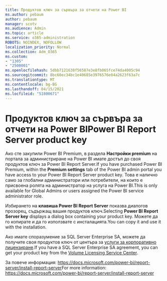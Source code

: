 ```yaml
---
title: Продуктов ключ за сървъра за отчети на Power BI
ms.author: pebaum
author: pebaum
manager: scotv
ms.audience: Admin
ms.topic: article
ms.service: o365-administration
ROBOTS: NOINDEX, NOFOLLOW
localization_priority: Normal
ms.collection: Adm_O365
ms.custom:
- "1305"
- "2500001"
ms.openlocfilehash: 5dbb7121638f56587e3e8fb065fce74da4005c94
ms.sourcegitcommit: 8bc60ec34bc1e40685e3976576e04a2623f63a7c
ms.translationtype: MT
ms.contentlocale: bg-BG
ms.lasthandoff: 04/15/2021
ms.locfileid: "51800671"
---
```

# <a name="power-bi-report-server-product-key"></a><span data-ttu-id="84817-102">Продуктов ключ за сървъра за отчети на Power BI</span><span class="sxs-lookup"><span data-stu-id="84817-102">Power BI Report Server product key</span></span>

<span data-ttu-id="84817-103">Ако сте закупили Power BI Premium, в раздела **Настройки premium** на портала за администриране на Power BI имате достъп до своя продуктов ключ за Power BI Report Server.</span><span class="sxs-lookup"><span data-stu-id="84817-103">If you have purchased Power BI Premium, within the **Premium settings** tab of the Power BI admin portal you have access to your Power BI Report Server product key.</span></span> <span data-ttu-id="84817-104">Това е налично само за глобални администратори или потребители, на които е присвоена ролята на администратор на услуга на Power BI.</span><span class="sxs-lookup"><span data-stu-id="84817-104">This is only available for Global Admins or users assigned the Power BI service administrator role.</span></span>

<span data-ttu-id="84817-105">Избирането на **клавиша Power BI Report Server** показва диалогов прозорец, съдържащ вашия продуктов ключ.</span><span class="sxs-lookup"><span data-stu-id="84817-105">Selecting **Power BI Report Server key** displays a dialog box containing your product key.</span></span> <span data-ttu-id="84817-106">Можете да го копирате и да го използвате с инсталацията.</span><span class="sxs-lookup"><span data-stu-id="84817-106">You can copy it and use it with the installation.</span></span>

<span data-ttu-id="84817-107">Ако имате споразумение за SQL Server Enterprise SA, можете да получите своя продуктов ключ от центъра за [услуги за корпоративно лицензиране](https://www.microsoft.com/Licensing/servicecenter/).</span><span class="sxs-lookup"><span data-stu-id="84817-107">If you have a SQL Server Enterprise SA agreement, you can get your product key from the [Volume Licensing Service Center](https://www.microsoft.com/Licensing/servicecenter/).</span></span>

<span data-ttu-id="84817-108">За повече информация: https://docs.microsoft.com/power-bi/report-server/install-report-server</span><span class="sxs-lookup"><span data-stu-id="84817-108">For more information: https://docs.microsoft.com/power-bi/report-server/install-report-server</span></span>
